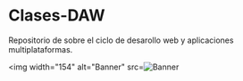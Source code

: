# Clases-DAW
Repositorio de sobre el ciclo de desarollo web y aplicaciones multiplataformas.

<img width="154" alt="Banner" src=![Banner](https://github.com/Katana86/Clases-DAW/assets/125601886/e9d20376-a251-46bf-b286-de5047a2ca6d)

